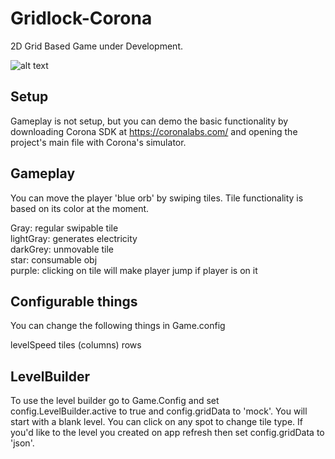 # Gridlock-Corona
2D Grid Based Game under Development.

![alt text]( https://raw.githubusercontent.com/alexr101/Gridlock-Corona/master/assets/screenshots/screenshot.png )

## Setup
Gameplay is not setup, but you can demo the basic functionality by downloading Corona SDK at https://coronalabs.com/ 
and opening the project's main file with Corona's simulator.

## Gameplay
You can move the player 'blue orb' by swiping tiles. Tile functionality is based on its color at the moment.

Gray: regular swipable tile  
lightGray: generates electricity   
darkGrey: unmovable tile  
star: consumable obj  
purple: clicking on tile will make player jump if player is on it 

## Configurable things
You can change the following things in Game.config

levelSpeed 
tiles (columns)
rows

## LevelBuilder

To use the level builder go to Game.Config and set config.LevelBuilder.active to true and config.gridData to 'mock'. 
You will start with a blank level. You can click on any spot to change tile type. If you'd like to the level you created on 
app refresh then set config.gridData to 'json'.
